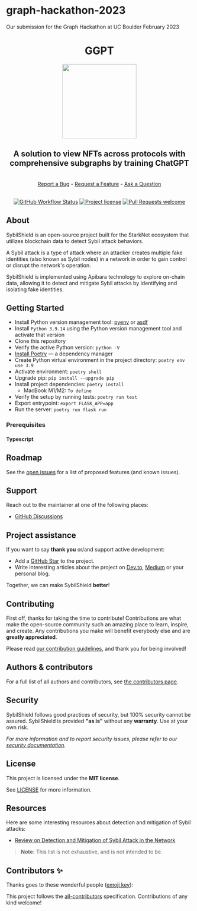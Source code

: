 # graph-hackathon-2023
Our submission for the Graph Hackathon at UC Boulder February 2023
<div align="center">
  <h1 align="center">GGPT</h1>
  <img src="docs/images/sybil-shield.png" height="200">
  <h2 align="center">A solution to view NFTs across protocols with comprehensive subgraphs by training ChatGPT</h2>
  <br />
  <a href="https://github.com/carbonable-labs/sybil-shield/issues/new?assignees=&labels=bug&template=01_BUG_REPORT.md&title=bug%3A+">Report a Bug</a>
  -
  <a href="https://github.com/carbonable-labs/sybil-shield/issues/new?assignees=&labels=enhancement&template=02_FEATURE_REQUEST.md&title=feat%3A+">Request a Feature</a>
  -
  <a href="https://github.com/carbonable-labs/sybil-shield/discussions">Ask a Question</a>
</div>

<div align="center">
<br />

[![GitHub Workflow Status](https://github.com/keep-starknet-strange/garaga/actions/workflows/test.yml/badge.svg)](https://github.com/keep-starknet-strange/garaga/actions/workflows/test.yml)
[![Project license](https://img.shields.io/github/license/keep-starknet-strange/garaga.svg?style=flat-square)](LICENSE)
[![Pull Requests welcome](https://img.shields.io/badge/PRs-welcome-ff69b4.svg?style=flat-square)](https://github.com/keep-starknet-strange/garaga/issues?q=is%3Aissue+is%3Aopen+label%3A%22help+wanted%22)

</div>



## About

SybilShield is an open-source project built for the StarkNet ecosystem that utilizes blockchain data to detect Sybil attack behaviors.

A Sybil attack is a type of attack where an attacker creates multiple fake identities (also known as Sybil nodes) in a network in order to gain control or disrupt the network's operation.

SybilShield is implemented using Apibara technology to explore on-chain data, allowing it to detect and mitigate Sybil attacks by identifying and isolating fake identities.

## Getting Started

- Install Python version management tool: [pyenv](https://github.com/pyenv/pyenv) or [asdf](https://github.com/asdf-vm/asdf)
- Install `Python 3.9.14` using the Python version management tool and activate that version
- Clone this repository
- Verify the active Python version: `python -V`
- [Install Poetry](https://python-poetry.org/docs/#installation) — a dependency manager
- Create Python virtual environment in the project directory: `poetry env use 3.9`
- Activate environment: `poetry shell`
- Upgrade pip: `pip install --upgrade pip`
- Install project dependencies: `poetry install`
  - MacBook M1/M2: `To define`
- Verify the setup by running tests: `poetry run test`
- Export entrypoint: `export FLASK_APP=app`
- Run the server: `poetry run flask run`

### Prerequisites

#### Typescript

## Roadmap

See the [open issues](https://github.com/carbonable-labs/sybil-shield/issues/issues) for
a list of proposed features (and known issues).


## Support

Reach out to the maintainer at one of the following places:

- [GitHub Discussions](https://github.com/carbonable-labs/sybil-shield/issues/discussions)


## Project assistance

If you want to say **thank you** or/and support active development:

- Add a [GitHub Star](https://github.com/carbonable-labs/sybil-shield/issues/) to the
  project.
- Write interesting articles about the project on [Dev.to](https://dev.to/),
  [Medium](https://medium.com/) or your personal blog.

Together, we can make SybilShield **better**!

## Contributing

First off, thanks for taking the time to contribute! Contributions are what make
the open-source community such an amazing place to learn, inspire, and create.
Any contributions you make will benefit everybody else and are **greatly
appreciated**.

Please read [our contribution guidelines](docs/CONTRIBUTING.md), and thank you
for being involved!

## Authors & contributors

For a full list of all authors and contributors, see
[the contributors page](https://github.com/carbonable-labs/sybil-shield/graphs/contributors).

## Security

SybilShield follows good practices of security, but 100% security cannot be assured.
SybilShield is provided **"as is"** without any **warranty**. Use at your own risk.

_For more information and to report security issues, please refer to our
[security documentation](docs/SECURITY.md)._

## License

This project is licensed under the **MIT license**.

See [LICENSE](LICENSE) for more information.

## Resources

Here are some interesting resources about detection and mitigation of Sybil attacks:

- [Review on Detection and Mitigation of Sybil Attack in the Network](https://www.sciencedirect.com/science/article/pii/S187705091600082X)

> **Note:** This list is not exhaustive, and is not intended to be.


## Contributors ✨

Thanks goes to these wonderful people ([emoji key](https://allcontributors.org/docs/en/emoji-key)): 

<!-- ALL-CONTRIBUTORS-LIST:START - Do not remove or modify this section -->
<!-- prettier-ignore-start -->
<!-- markdownlint-disable -->


<!-- markdownlint-restore -->
<!-- prettier-ignore-end -->

<!-- ALL-CONTRIBUTORS-LIST:END -->

This project follows the [all-contributors](https://github.com/all-contributors/all-contributors) specification. Contributions of any kind welcome!
